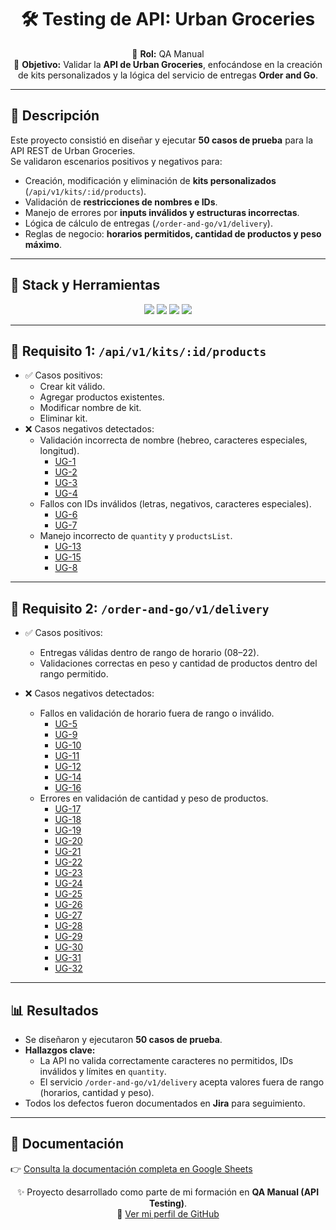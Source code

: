 <div align="center">

# 🛠 Testing de API: Urban Groceries  

📌 **Rol:** QA Manual  
📌 **Objetivo:** Validar la **API de Urban Groceries**, enfocándose en la creación de kits personalizados y la lógica del servicio de entregas **Order and Go**.  

</div>

---

## 📑 Descripción
Este proyecto consistió en diseñar y ejecutar **50 casos de prueba** para la API REST de Urban Groceries.  
Se validaron escenarios positivos y negativos para:  

- Creación, modificación y eliminación de **kits personalizados** (`/api/v1/kits/:id/products`).  
- Validación de **restricciones de nombres e IDs**.  
- Manejo de errores por **inputs inválidos y estructuras incorrectas**.  
- Lógica de cálculo de entregas (`/order-and-go/v1/delivery`).  
- Reglas de negocio: **horarios permitidos, cantidad de productos y peso máximo**.  

---

## 🧰 Stack y Herramientas
<p align="center">
  <img src="https://img.shields.io/badge/Postman-FF6C37?style=for-the-badge&logo=postman&logoColor=white"/>
  <img src="https://img.shields.io/badge/Jira-0052CC?style=for-the-badge&logo=jira&logoColor=white"/>
  <img src="https://img.shields.io/badge/REST%20API-25D366?style=for-the-badge&logo=fastapi&logoColor=white"/>
  <img src="https://img.shields.io/badge/JSON-000000?style=for-the-badge&logo=json&logoColor=white"/>
</p>

---

## 🔹 Requisito 1: `/api/v1/kits/:id/products`

- ✅ Casos positivos:  
  - Crear kit válido.  
  - Agregar productos existentes.  
  - Modificar nombre de kit.  
  - Eliminar kit.  
- ❌ Casos negativos detectados:  
  - Validación incorrecta de nombre (hebreo, caracteres especiales, longitud).  
    - [UG-1](https://monivascod.atlassian.net/browse/UG-1)  
    - [UG-2](https://monivascod.atlassian.net/browse/UG-2)  
    - [UG-3](https://monivascod.atlassian.net/browse/UG-3)  
    - [UG-4](https://monivascod.atlassian.net/browse/UG-4)  
  - Fallos con IDs inválidos (letras, negativos, caracteres especiales).  
    - [UG-6](https://monivascod.atlassian.net/browse/UG-6)  
    - [UG-7](https://monivascod.atlassian.net/browse/UG-7)  
  - Manejo incorrecto de `quantity` y `productsList`.  
    - [UG-13](https://monivascod.atlassian.net/browse/UG-13)  
    - [UG-15](https://monivascod.atlassian.net/browse/UG-15)  
    - [UG-8](https://monivascod.atlassian.net/browse/UG-8)  

---

## 🔹 Requisito 2: `/order-and-go/v1/delivery`

- ✅ Casos positivos:  
  - Entregas válidas dentro de rango de horario (08–22).  
  - Validaciones correctas en peso y cantidad de productos dentro del rango permitido.  

- ❌ Casos negativos detectados:  
  - Fallos en validación de horario fuera de rango o inválido.  
    - [UG-5](https://monivascod.atlassian.net/browse/UG-5)  
    - [UG-9](https://monivascod.atlassian.net/browse/UG-9)  
    - [UG-10](https://monivascod.atlassian.net/browse/UG-10)  
    - [UG-11](https://monivascod.atlassian.net/browse/UG-11)  
    - [UG-12](https://monivascod.atlassian.net/browse/UG-12)  
    - [UG-14](https://monivascod.atlassian.net/browse/UG-14)  
    - [UG-16](https://monivascod.atlassian.net/browse/UG-16)  
  - Errores en validación de cantidad y peso de productos.  
    - [UG-17](https://monivascod.atlassian.net/browse/UG-17)  
    - [UG-18](https://monivascod.atlassian.net/browse/UG-18)  
    - [UG-19](https://monivascod.atlassian.net/browse/UG-19)  
    - [UG-20](https://monivascod.atlassian.net/browse/UG-20)  
    - [UG-21](https://monivascod.atlassian.net/browse/UG-21)  
    - [UG-22](https://monivascod.atlassian.net/browse/UG-22)  
    - [UG-23](https://monivascod.atlassian.net/browse/UG-23)  
    - [UG-24](https://monivascod.atlassian.net/browse/UG-24)  
    - [UG-25](https://monivascod.atlassian.net/browse/UG-25)  
    - [UG-26](https://monivascod.atlassian.net/browse/UG-26)  
    - [UG-27](https://monivascod.atlassian.net/browse/UG-27)  
    - [UG-28](https://monivascod.atlassian.net/browse/UG-28)  
    - [UG-29](https://monivascod.atlassian.net/browse/UG-29)  
    - [UG-30](https://monivascod.atlassian.net/browse/UG-30)  
    - [UG-31](https://monivascod.atlassian.net/browse/UG-31)  
    - [UG-32](https://monivascod.atlassian.net/browse/UG-32)  

---

## 📊 Resultados
- Se diseñaron y ejecutaron **50 casos de prueba**.  
- **Hallazgos clave:**  
  - La API no valida correctamente caracteres no permitidos, IDs inválidos y límites en `quantity`.  
  - El servicio `/order-and-go/v1/delivery` acepta valores fuera de rango (horarios, cantidad y peso).  
- Todos los defectos fueron documentados en **Jira** para seguimiento.  

---

## 📂 Documentación
👉 [Consulta la documentación completa en Google Sheets](https://docs.google.com/spreadsheets/d/1iHjPgcfbQRta6Q7stKxgHLUTcinB7nDD/edit?usp=sharing&ouid=112657294087284506568&rtpof=true&sd=true)

<div align="center">

✨ Proyecto desarrollado como parte de mi formación en **QA Manual (API Testing)**.  
🔗 [Ver mi perfil de GitHub](https://github.com/monicavascod)  

</div>
